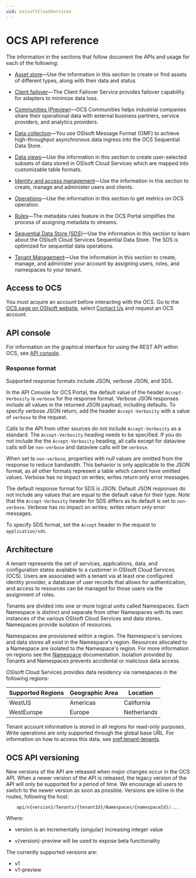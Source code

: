 ```yaml
---
uid: osisoftCloudServices
---
```


# OCS API reference

The information in the sections that follow document the APIs and usage for each of the following:

* [Asset store](xref:Assets)—Use the information in this section to create or find assets of different types, along with their data and status.

* [Client failover](xref:FailoverOverview)—The Client Failover Service provides failover capability for adapters to minimize data loss.

* [Communities (Preview)](xref:communityOverview)—OCS Communities helps industrial companies share their operational data with external business partners, service providers, and analytics providers. 

* [Data collection](xref:dataIngress)—You use OSIsoft Message Format (OMF) to achieve high-throughput asynchronous data ingress into the OCS Sequential Data Store.

* [Data views](xref:DataViewsOverview)—Use the information in this section to create user-selected subsets of data stored in OSIsoft Cloud Services which are mapped into customizable table formats.

* [Identity and access management](xref:identityandaccessmanagement)—Use the information in this section to create, manage and administer users and clients.

* [Operations](xref:operationsOverview)—Use the information in this section to get metrics on OCS operation. 

* [Rules](xref:rules-lp)—The metadata rules feature in the OCS Portal simplifies the process of assigning metadata to streams.

* [Sequential Data Store (SDS)](xref:sds)—Use the information in this section to learn about the OSIsoft Cloud Services Sequential Data Store. The SDS is optimized for sequential data operations.

* [Tenant Management](xref:AccountManagementOverview)—Use the information in this section to create, manage, and administer your account by assigning users, roles, and namespaces to your tenant.

## Access to OCS

You must acquire an account before interacting with the OCS. 
Go to the [OCS page on OSIsoft website](https://www.osisoft.com/pi-system/pi-cloud/osisoft-cloud-services), select [Contact Us](https://www.osisoft.com/contact) and request an OCS account.


## API console

For information on the graphical interface for using the REST API within OCS, see [API console](xref:apiConsole).

### Response format

Supported response formats include JSON, verbose JSON, and SDS.

In the API Console for OCS Portal, the default value of the header `Accept-Verbosity` is `verbose` for the response format. Verbose JSON responses include all values in the returned JSON payload, including defaults. To specify verbose JSON return, add the header `Accept-Verbosity` with a value of `verbose` to the request. 

Calls to the API from other sources do not include `Accept-Verbosity` as a standard. The `Accept-Verbosity` heading needs to be specified.  If you do not include the the `Accept-Verbosity` heading, all calls except for dataview calls will be `non-verbose` and dataview calls will be `verbose`.

When set to `non-verbose`, properties with null values are omitted from the response to reduce bandwidth. This behavior is only applicable to the JSON format, as all other formats represent a table which cannot have omitted values. Verbose has no impact on writes; writes return only error messages.

The default response format for SDS is JSON. Default JSON responses do not include any values that are equal to the default value for their type. Note that the `Accept-Verbosity` header for SDS differs as its default is set to `non-verbose`. Verbose has no impact on writes; writes return only error messages.

To specify SDS format, set the `Accept` header in the request to `application/sds`.

## Architecture

A tenant represents the set of services, applications, data, and configuration states available to a customer in OSIsoft Cloud Services (OCS). Users are associated with a tenant via at least one configured identity provider, a database of user records that allows for authentication, and access to resources can be managed for those users via the assignment of roles. 

Tenants are divided into one or more logical units called Namespaces. Each Namespace is distinct and separate from other Namespaces with its own instances of the various OSIsoft Cloud Services and data stores. Namespaces provide isolation of resources. 

Namespaces are provisioned within a region. The Namespace's services and data stores all exist in the Namespace's region. Resources allocated to a Namespace are isolated to the Namespace's region. For more information on regions see the [Namespace](xref:AccountNamespace_1) documentation.  Isolation provided by Tenants and Namespaces prevents accidental or malicious data access. 

OSIsoft Cloud Services provides data residency via namespaces in the following regions:

| Supported Regions | Geographic Area | Location |
| --- | --- | ---  |
| WestUS | Americas | California |
| WestEurope | Europe | Netherlands |

Tenant account information is stored in all regions for read-only purposes. Write operations are only supported through the global base URL. For information on how to access this data, see <xref:tenant-tenants>.

## OCS API versioning

New versions of the API are released when major changes occur in the OCS API. When a newer version of the API is released, 
the legacy version of the API will only be supported for a period of time. We encourage all users to switch to the 
newer version as soon as possible. Versions are inline in the routes, following the host:
```text
    api/v{version}/Tenants/{tenantId}/Namespaces/{namespaceId}/...  
```
Where:  
* version is an incrementally (singular) increasing integer value 

* v{version}-preview will be used to expose beta functionality

The currently supported versions are:
* v1
* v1-preview

